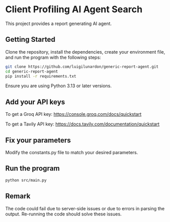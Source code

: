 # Client Profiling AI Agent Search

This project provides a report generating AI agent.

## Getting Started

Clone the repository, install the dependencies, create your environment file, and run the program with the following steps:

```bash
git clone https://github.com/luigilunardon/generic-report-agent.git
cd generic-report-agent
pip install -r requirements.txt
```

Ensure you are using Python 3.13 or later versions.

## Add your API keys

To get a Groq API key: https://console.groq.com/docs/quickstart

To get a Tavily API key: https://docs.tavily.com/documentation/quickstart

## Fix your parameters

Modify the constants.py file to match your desired parameters.

## Run the program

```bash
python src/main.py
```

## Remark

The code could fail due to server-side issues or due to errors in parsing the output. Re-running the code should solve these issues.
